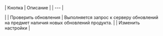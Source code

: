 | Кнопка | Описание |
| --- |

|
| Проверить обновления | Выполняется запрос к серверу обновлений на предмет наличия новых обновлений продукта. |
| Изменить настройки |